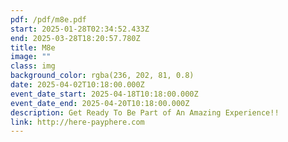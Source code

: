 ```yaml
---
pdf: /pdf/m8e.pdf
start: 2025-01-28T02:34:52.433Z
end: 2025-03-28T18:20:57.780Z
title: M8e
image: ""
class: img
background_color: rgba(236, 202, 81, 0.8)
date: 2025-04-02T10:18:00.000Z
event_date_start: 2025-04-18T10:18:00.000Z
event_date_end: 2025-04-20T10:18:00.000Z
description: Get Ready To Be Part of An Amazing Experience!!
link: http://here-payphere.com
---
```


<PDF src="/pdf/m8e.pdf" />
